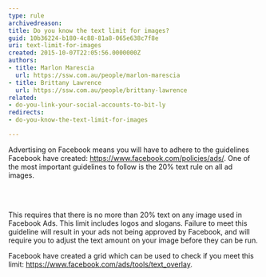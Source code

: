 ```yaml
---
type: rule
archivedreason: 
title: Do you know the text limit for images?
guid: 10b36224-b180-4c88-81a8-065e638c7f8e
uri: text-limit-for-images
created: 2015-10-07T22:05:56.0000000Z
authors:
- title: Marlon Marescia
  url: https://ssw.com.au/people/marlon-marescia
- title: Brittany Lawrence
  url: https://ssw.com.au/people/brittany-lawrence
related:
- do-you-link-your-social-accounts-to-bit-ly
redirects:
- do-you-know-the-text-limit-for-images

---
```



<p>Advertising on Facebook means you will have to adhere to the guidelines Facebook have created&#58; <a href="https&#58;//www.facebook.com/policies/ads/">https&#58;//www.facebook.com/policies/ads/</a>. One of the most important guidelines to follow is the 20% text rule on all ad images.</p>
<br><excerpt class='endintro'></excerpt><br>
<p></p><p>This requires that there is no more than 20% text on any image used in Facebook Ads. This limit includes logos and slogans. Failure to meet this guideline will result in your ads not being approved by Facebook, and will require you to adjust the text amount on your image before they can be run.</p><p>Facebook have created a grid which can be used to check if you meet this limit&#58; <a href="https&#58;//www.facebook.com/ads/tools/text_overlay">https&#58;//www.facebook.com/ads/tools/text_overlay</a>.&#160;</p>


